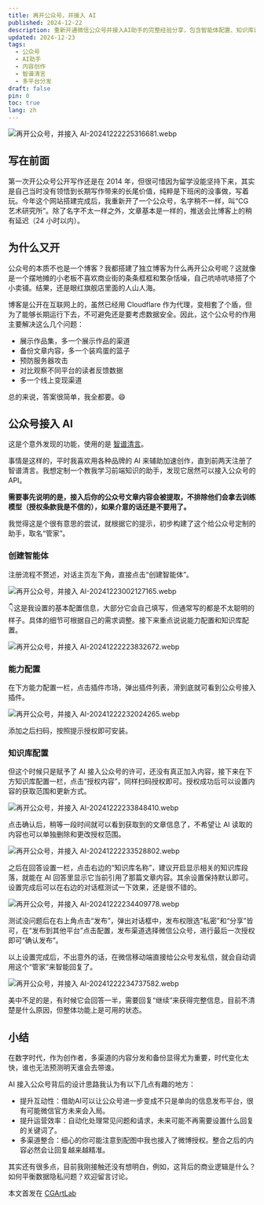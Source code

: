```yaml
---
title: 再开公众号，并接入 AI
published: 2024-12-22
description: 重新开通微信公众号并接入AI助手的完整经验分享，包含智能体配置、知识库设置和多平台内容分发策略
updated: 2024-12-23
tags:
  - 公众号
  - AI助手
  - 内容创作
  - 智谱清言
  - 多平台分发
draft: false
pin: 0
toc: true
lang: zh
---
```

![再开公众号，并接入 AI-20241222225316681.webp](https://cgartlab.com/wp-content/uploads/2024/12/f0ab3f271cbc279-3.webp)

## 写在前面

第一次开公众号公开写作还是在 2014 年，但很可惜因为留学没能坚持下来，其实是自己当时没有领悟到长期写作带来的长尾价值，纯粹是下班闲的没事做，写着玩。今年这个网站搭建完成后，我重新开了一个公众号，名字稍不一样，叫“CG 艺术研究所”。除了名字不太一样之外，文章基本是一样的，推送会比博客上的稍有延迟（24 小时以内）。

## 为什么又开

公众号的本质不也是一个博客？我都搭建了独立博客为什么再开公众号呢？这就像是一个摆地摊的小老板不喜欢商业街的条条框框和繁杂恬噪，自己吭哧吭哧搭了个小卖铺。结果，还是眼红旗舰店里面的人山人海。

博客是公开在互联网上的，虽然已经用 Cloudflare 作为代理，变相套了个盾，但为了能够长期运行下去，不可避免还是要考虑数据安全。因此，这个公众号的作用主要解决这么几个问题：

- 展示作品集，多一个展示作品的渠道
- 备份文章内容，多一个装鸡蛋的篮子
- 预防服务器攻击
- 对比观察不同平台的读者反馈数据
- 多一个线上变现渠道

总的来说，答案很简单，我全都要。😄

## 公众号接入 AI

这是个意外发现的功能，使用的是 [智谱清言](https://chatglm.cn/)。

事情是这样的，平时我喜欢用各种品牌的 AI 来辅助加速创作，直到前两天注册了智谱清言。我想定制一个教我学习前端知识的助手，发现它居然可以接入公众号的 API。

**需要事先说明的是，接入后你的公众号文章内容会被提取，不排除他们会拿去训练模型（授权条款我是不信的），如果介意的话还是不要用了。**

我觉得这是个很有意思的尝试，就根据它的提示，初步构建了这个给公众号定制的助手，取名“管家”。

### 创建智能体

注册流程不赘述，对话主页左下角，直接点击“创建智能体”。

![再开公众号，并接入 AI-20241223002127165.webp](https://cgartlab.com/wp-content/uploads/2024/12/91d3aa309849660-4.webp)

👇这是我设置的基本配置信息，大部分它会自己填写，但通常写的都是不太聪明的样子。具体的细节可根据自己的需求调整。接下来重点说说能力配置和知识库配置。

![再开公众号，并接入 AI-20241222223832672.webp](https://cgartlab.com/wp-content/uploads/2024/12/75cc163f144e804-3.webp)

### 能力配置

在下方能力配置一栏，点击插件市场，弹出插件列表，滑到底就可看到公众号接入插件。

![再开公众号，并接入 AI-20241222232024265.webp](https://cgartlab.com/wp-content/uploads/2024/12/032c8d01fcf63c1-3.webp)

添加之后扫码，按照提示授权即可安装。

### 知识库配置

但这个时候只是赋予了 AI 接入公众号的许可，还没有真正加入内容，接下来在下方知识库配置一栏，点击“授权内容”，同样扫码授权即可。授权成功后可以设置内容的获取范围和更新方式。

![再开公众号，并接入 AI-20241222233848410.webp](https://cgartlab.com/wp-content/uploads/2024/12/2b8fd702f072fc2-3.webp)

点击确认后，稍等一段时间就可以看到获取到的文章信息了，不希望让 AI 读取的内容也可以单独删除和更改授权范围。

![再开公众号，并接入 AI-20241222233528802.webp](https://cgartlab.com/wp-content/uploads/2024/12/3bdeeaad8809232-3.webp)

之后在回答设置一栏，点击右边的“知识库名称”，建议开启显示相关的知识库段落，就能在 AI 回答里显示它当前引用了那篇文章内容。其余设置保持默认即可。设置完成后可以在右边的对话框测试一下效果，还是很不错的。

![再开公众号，并接入 AI-20241222234409778.webp](https://cgartlab.com/wp-content/uploads/2024/12/7513e47de2ff16c-3.webp)

测试没问题后在右上角点击“发布”，弹出对话框中，发布权限选“私密”和“分享”皆可，在“发布到其他平台”点击配置，发布渠道选择微信公众号，进行最后一次授权即可“确认发布”。

以上设置完成后，不出意外的话，在微信移动端直接给公众号发私信，就会自动调用这个“管家”来智能回复了。

![再开公众号，并接入 AI-20241222234737582.webp](https://cgartlab.com/wp-content/uploads/2024/12/352e5f91df61cd0-3.webp)

美中不足的是，有时候它会回答一半，需要回复“继续”来获得完整信息，目前不清楚是什么原因，但整体功能上是可用的状态。

## 小结

在数字时代，作为创作者，多渠道的内容分发和备份显得尤为重要，时代变化太快，谁也无法预测明天谁会去带谁。

AI 接入公众号背后的设计思路我认为有以下几点有趣的地方：

- 提升互动性：借助AI可以让公众号进一步变成不只是单向的信息发布平台，很有可能微信官方未来会入局。
- 提升运营效率：自动化处理常见问题和请求，未来可能不再需要设置什么回复的关键词了。
- 多渠道整合：细心的你可能注意到配图中我也接入了微博授权。整合之后的内容必然会让回复越来越精准。

其实还有很多点，目前我刚接触还没有想明白，例如，这背后的商业逻辑是什么？如何平衡数据隐私问题？欢迎留言讨论。

本文首发在 [CGArtLab](https://cgartlab.com)